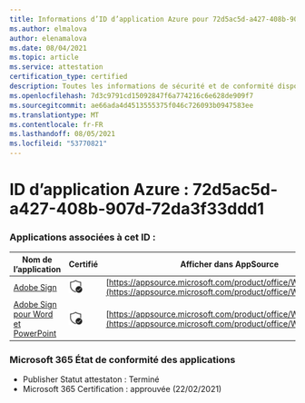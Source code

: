 ```yaml
---
title: Informations d’ID d’application Azure pour 72d5ac5d-a427-408b-907d-72da3f33ddd1
ms.author: elmalova
author: elenamalova
ms.date: 08/04/2021
ms.topic: article
ms.service: attestation
certification_type: certified
description: Toutes les informations de sécurité et de conformité disponibles pour 72d5ac5d-a427-408b-907d-72da3f33ddd1.
ms.openlocfilehash: 7d3c9791cd15092847f6a774216c6e628de909f7
ms.sourcegitcommit: ae66ada4d4513555375f046c726093b0947583ee
ms.translationtype: MT
ms.contentlocale: fr-FR
ms.lasthandoff: 08/05/2021
ms.locfileid: "53770821"
---
```

# <a name="azure-app-id-72d5ac5d-a427-408b-907d-72da3f33ddd1"></a>ID d’application Azure : 72d5ac5d-a427-408b-907d-72da3f33ddd1


### <a name="apps-associated-with-this-id"></a>Applications associées à cet ID :
| **Nom de l’application** | **Certifié** | **Afficher dans AppSource** |
|--------------|---------------|-----------------------|
| [Adobe Sign](https://docs.microsoft.com/microsoft-365-app-certification/forward/WA104381233) | <img alt="Certified application badge" src="../media/certified-badge.png" height="25" width="25" /> | [https://appsource.microsoft.com/product/office/WA104381233](https://appsource.microsoft.com/product/office/WA104381233) |
| [Adobe Sign pour Word et PowerPoint](https://docs.microsoft.com/microsoft-365-app-certification/forward/WA104381155) | <img alt="Certified application badge" src="../media/certified-badge.png" height="25" width="25" /> | [https://appsource.microsoft.com/product/office/WA104381155](https://appsource.microsoft.com/product/office/WA104381155) |

### <a name="microsoft-365-app-compliance-status"></a>Microsoft 365 État de conformité des applications
- Publisher Statut attestaton : Terminé
- Microsoft 365 Certification : approuvée (22/02/2021)
